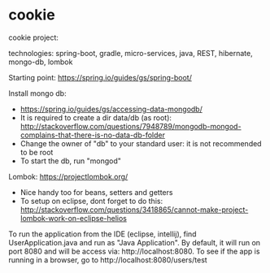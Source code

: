 # cookie
cookie project:

technologies: spring-boot, gradle, micro-services, java, REST, hibernate, mongo-db, lombok

Starting point: https://spring.io/guides/gs/spring-boot/

Install mongo db:

- https://spring.io/guides/gs/accessing-data-mongodb/
- It is required to create a dir data/db (as root): http://stackoverflow.com/questions/7948789/mongodb-mongod-complains-that-there-is-no-data-db-folder
- Change the owner of "db" to your standard user: it is not recommended to be root
- To start the db, run "mongod"

Lombok: https://projectlombok.org/
- Nice handy too for beans, setters and getters
- To setup on eclipse, dont forget to do this: http://stackoverflow.com/questions/3418865/cannot-make-project-lombok-work-on-eclipse-helios


To run the application from the IDE (eclipse, intellij), find UserApplication.java and run as "Java Application". By default, it will run on port 8080 and will be access via: http://localhost:8080. To see if the app is running in a browser, go to http://localhost:8080/users/test
